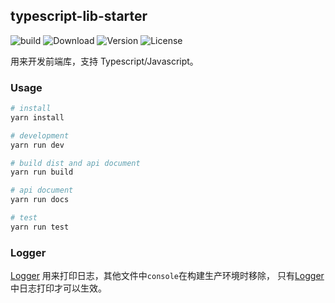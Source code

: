 ## typescript-lib-starter

![build](https://github.com/qqxs/rollup-typescript-lib-starter/workflows/build/badge.svg) ![Download](https://img.shields.io/npm/dm/rollup-typescript-lib-starter.svg) ![Version](https://img.shields.io/npm/v/rollup-typescript-lib-starter.svg) ![License](https://img.shields.io/npm/l/rollup-typescript-lib-starter.svg)

用来开发前端库，支持 Typescript/Javascript。

### Usage

```sh
# install
yarn install

# development
yarn run dev

# build dist and api document
yarn run build

# api document
yarn run docs

# test
yarn run test
```

### Logger

[Logger](./src/utils/logger.ts) 用来打印日志，其他文件中`console`在构建生产环境时移除， 只有[Logger](./src/utils/logger.ts)中日志打印才可以生效。
